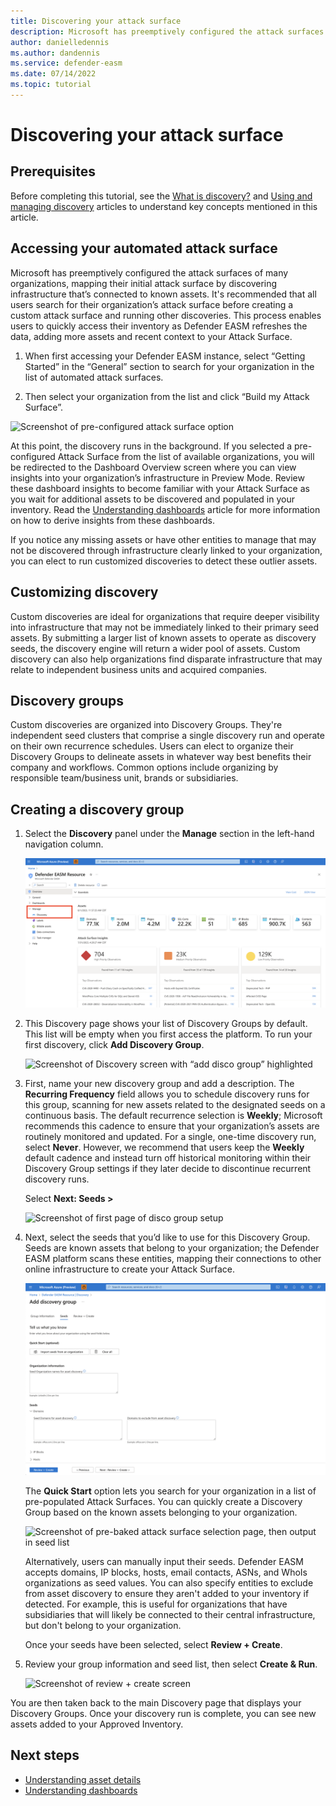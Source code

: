 ```yaml
---
title: Discovering your attack surface
description: Microsoft has preemptively configured the attack surfaces of many organizations, mapping their initial attack surface by discovering infrastructure that’s connected to known assets.
author: danielledennis
ms.author: dandennis
ms.service: defender-easm
ms.date: 07/14/2022
ms.topic: tutorial
---
```


# Discovering your attack surface

## Prerequisites

Before completing this tutorial, see the [What is discovery?](what-is-discovery.md) and [Using and managing discovery](using-and-managing-discovery.md) articles to understand key concepts mentioned in this article.

## Accessing your automated attack surface

Microsoft has preemptively configured the attack surfaces of many organizations, mapping their initial attack surface by discovering infrastructure that’s connected to known assets. It's recommended that all users search for their organization’s attack surface before creating a custom attack surface and running other discoveries. This process enables users to quickly access their inventory as Defender EASM refreshes the data, adding more assets and recent context to your Attack Surface.

1. When first accessing your Defender EASM instance, select “Getting Started” in the “General” section to search for your organization in the list of automated attack surfaces.

2. Then select your organization from the list and click “Build my Attack Surface”.

![Screenshot of pre-configured attack surface option](media/Tutorial-1.png)

At this point, the discovery runs in the background. If you selected a pre-configured Attack Surface from the list of available organizations, you will be redirected to the Dashboard Overview screen where you can view insights into your organization’s infrastructure in Preview Mode. Review these dashboard insights to become familiar with your Attack Surface as you wait for additional assets to be discovered and populated in your inventory. Read the [Understanding dashboards](understanding-dashboards.md) article for more information on how to derive insights from these dashboards.

If you notice any missing assets or have other entities to manage that may not be discovered through infrastructure clearly linked to your organization, you can elect to run customized discoveries to detect these outlier assets.

## Customizing discovery
Custom discoveries are ideal for organizations that require deeper visibility into infrastructure that may not be immediately linked to their primary seed assets. By submitting a larger list of known assets to operate as discovery seeds, the discovery engine will return a wider pool of assets. Custom discovery can also help organizations find disparate infrastructure that may relate to independent business units and acquired companies.

## Discovery groups
Custom discoveries are organized into Discovery Groups. They're independent seed clusters that comprise a single discovery run and operate on their own recurrence schedules. Users can elect to organize their Discovery Groups to delineate assets in whatever way best benefits their company and workflows. Common options include organizing by responsible team/business unit, brands or subsidiaries.

## Creating a discovery group

1. Select the **Discovery** panel under the **Manage** section in the left-hand navigation column.

     ![Screenshot of EASM instance from overview page with manage section highlighted](media/Tutorial-2.png)

2. This Discovery page shows your list of Discovery Groups by default. This list will be empty when you first access the platform. To run your first discovery, click **Add Discovery Group**.

     ![Screenshot of Discovery screen with “add disco group” highlighted](media/Tutorial-3.png)

3. First, name your new discovery group and add a description. The **Recurring Frequency** field allows you to schedule discovery runs for this group, scanning for new assets related to the designated seeds on a continuous basis. The default recurrence selection is **Weekly**; Microsoft recommends this cadence to ensure that your organization’s assets are routinely monitored and updated. For a single, one-time discovery run, select **Never**. However, we recommend that users keep the **Weekly** default cadence and instead turn off historical monitoring within their Discovery Group settings if they later decide to discontinue recurrent discovery runs.

    Select **Next: Seeds >**

    ![Screenshot of first page of disco group setup](media/Tutorial-4.png)

4. Next, select the seeds that you’d like to use for this Discovery Group. Seeds are known assets that belong to your organization; the Defender EASM platform scans these entities, mapping their connections to other online infrastructure to create your Attack Surface.

     ![Screenshot of seed selection page of disco group setup](media/Tutorial-5.png)

    The **Quick Start** option lets you search for your organization in a list of pre-populated Attack Surfaces. You can quickly create a Discovery Group based on the known assets belonging to your organization. 

    ![Screenshot of pre-baked attack surface selection page, then output in seed list](media/Tutorial-6.png)
    

    Alternatively, users can manually input their seeds. Defender EASM accepts domains, IP blocks, hosts, email contacts, ASNs, and WhoIs organizations as seed values. You can also specify entities to exclude from asset discovery to ensure they aren't added to your inventory if detected. For example, this is useful for organizations that have subsidiaries that will likely be connected to their central infrastructure, but don't belong to your organization.

    Once your seeds have been selected, select **Review + Create**.

5. Review your group information and seed list, then select **Create & Run**.

     ![Screenshot of review + create screen](media/Tutorial-8.png)

You are then taken back to the main Discovery page that displays your Discovery Groups. Once your discovery run is complete, you can see new assets added to your Approved Inventory.

## Next steps
- [Understanding asset details](understanding-asset-details.md)
- [Understanding dashboards](understanding-dashboards.md)
